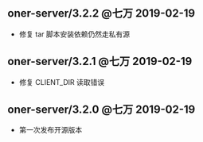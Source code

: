 
## oner-server/3.2.2 @七万 2019-02-19
- 修复 tar 脚本安装依赖仍然走私有源

## oner-server/3.2.1 @七万 2019-02-19
- 修复 CLIENT_DIR 读取错误

## oner-server/3.2.0 @七万 2019-02-19
- 第一次发布开源版本
